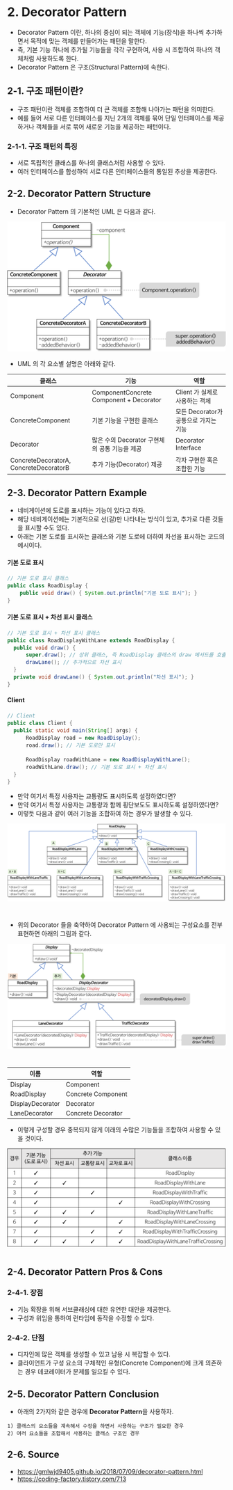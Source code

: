 # 2. Decorator Pattern
- Decorator Pattern 이란, 하나의 중심이 되는 객체에 기능(장식)을 하나씩 추가하면서 목적에 맞는 객체를 만들어가는 패턴을 말한다.
- 즉, 기본 기능 하나에 추가될 기능들을 각각 구현하여, 사용 시 조합하여 하나의 객체처럼 사용하도록 한다.
- Decorator Pattern 은 구조(Structural Pattern)에 속한다.

## 2-1. 구조 패턴이란?
- 구조 패턴이란 객체를 조합하여 더 큰 객체를 조합해 나아가는 패턴을 의미한다.
- 예를 들어 서로 다른 인터페이스를 지닌 2개의 객체를 묶어 단일 인터페이스를 제공하거나 객체들을 서로 묶어 새로운 기능을 제공하는 패턴이다.

### 2-1-1. 구조 패턴의 특징
- 서로 독립적인 클래스를 하나의 클래스처럼 사용할 수 있다.
- 여러 인터페이스를 합성하여 서로 다른 인터페이스들의 통일된 추상을 제공한다.

## 2-2. Decorator Pattern Structure
- Decorator Pattern 의 기본적인 UML 은 다음과 같다.
<p align="center">
  <img src="./images/decorator-pattern.png" />
</p>

- UML 의 각 요소별 설명은 아래와 같다.

|클래스|기능|역할|
|---|---|---|
|Component|ComponentConcrete Component + Decorator|Client 가 실제로 사용하는 객체|
|ConcreteComponent|기본 기능을 구현한 클래스|모든 Decorator가 공통으로 가지는 기능
|Decorator|많은 수의 Decorator 구현체의 공통 기능을 제공|Decorator Interface|
|ConcreteDecoratorA, ConcreteDecoratorB|추가 기능(Decorator) 제공|각자 구현한 혹은 조합한 기능|

## 2-3. Decorator Pattern Example
- 네비게이션에 도로를 표시하는 기능이 있다고 하자.
- 해당 네비게이션에는 기본적으로 선(길)만 나타내는 방식이 있고, 추가로 다른 것들을 표시할 수도 있다.
- 아래는 기본 도로를 표시하는 클래스와 기본 도로에 더하여 차선을 표시하는 코드의 예시이다.

#### 기본 도로 표시
```java
// 기본 도로 표시 클래스
public class RoadDisplay {
    public void draw() { System.out.println("기본 도로 표시"); }
}
```

#### 기본 도로 표시 + 차선 표시 클래스
```java
// 기본 도로 표시 + 차선 표시 클래스
public class RoadDisplayWithLane extends RoadDisplay {
  public void draw() {
      super.draw(); // 상위 클래스, 즉 RoadDisplay 클래스의 draw 메서드를 호출해서 기본 도로 표시
      drawLane(); // 추가적으로 차선 표시
  }
  private void drawLane() { System.out.println("차선 표시"); }
}
```

#### Client
```java
// Client
public class Client {
  public static void main(String[] args) {
      RoadDisplay road = new RoadDisplay();
      road.draw(); // 기본 도로만 표시

      RoadDisplay roadWithLane = new RoadDisplayWithLane();
      roadWithLane.draw(); // 기본 도로 표시 + 차선 표시
  }
}
```

- 만약 여기서 특정 사용자는 교통량도 표시하도록 설정하였다면? 
- 만약 여기서 특정 사용자는 교통량과 함께 횡단보도도 표시하도록 설정하였다면?
- 이렇듯 다음과 같이 여러 기능을 조합하여 하는 경우가 발생할 수 있다.
<p align="center">
  <img src="./images/decorator-problem-uml.png" />
</p>
  
#

- 위의 Decorator 들을 축약하여 Decorator Pattern 에 사용되는 구성요소를 전부 표현하면 아래의 그림과 같다.
<p align="center">
  <img src="./images/decorator-solution.png" />
</p>
  
#

|이름|역할|
|---|---|
|Display|Component|
|RoadDisplay|Concrete Component|
|DisplayDecorator|Decorator|
|LaneDecorator|Concrete Decorator|

- 이렇게 구성할 경우 중복되지 않게 이래의 수많은 기능들을 조합하여 사용할 수 있을 것이다.
<p align="center">
  <img src="./images/decorator-problem.png" />
</p>
  
#

## 2-4. Decorator Pattern Pros & Cons
### 2-4-1. 장점
- 기능 확장을 위해 서브클래싱에 대한 유연한 대안을 제공한다.
- 구성과 위임을 통하여 런타임에 동작을 수정할 수 있다.

### 2-4-2. 단점
- 디자인에 많은 객체를 생성할 수 있고 남용 시 복잡할 수 있다.
- 클라이언트가 구성 요소의 구체적인 유형(Concrete Component)에 크게 의존하는 경우 데코레이터가 문제를 일으킬 수 있다.

## 2-5. Decorator Pattern Conclusion 
- 아래의 2가지와 같은 경우에 **Decorator Pattern**을 사용하자.
```
1) 클래스의 요소들을 계속해서 수정을 하면서 사용하는 구조가 필요한 경우
2) 여러 요소들을 조합해서 사용하는 클래스 구조인 경우
```

## 2-6. Source
- https://gmlwjd9405.github.io/2018/07/09/decorator-pattern.html
- https://coding-factory.tistory.com/713

